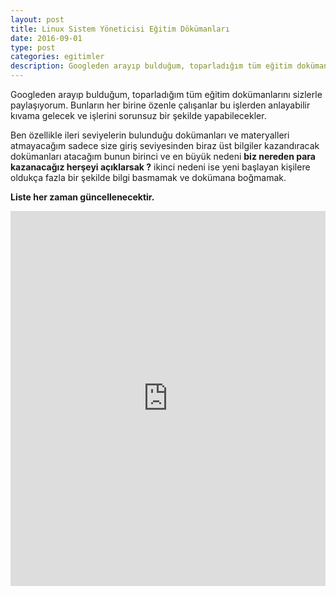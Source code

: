 ```yaml
---
layout: post
title: Linux Sistem Yöneticisi Eğitim Dökümanları
date: 2016-09-01
type: post
categories: egitimler
description: Googleden arayıp bulduğum, toparladığım tüm eğitim dokümanlarını sizlerle paylaşıyorum. Bunların her birine özenle çalışanlar bu işlerden anlayabilir kıvama gelecek
---
```


Googleden arayıp bulduğum, toparladığım tüm eğitim dokümanlarını sizlerle paylaşıyorum. Bunların her birine özenle çalışanlar bu işlerden anlayabilir kıvama gelecek ve işlerini sorunsuz bir şekilde yapabilecekler.

Ben özellikle ileri seviyelerin bulunduğu dokümanları ve materyalleri atmayacağım sadece size giriş seviyesinden biraz üst bilgiler kazandıracak dokümanları atacağım bunun birinci ve en büyük nedeni **biz nereden para kazanacağız herşeyi açıklarsak ?** ikinci nedeni ise yeni başlayan kişilere oldukça fazla bir şekilde bilgi basmamak ve dokümana boğmamak.

**Liste her zaman güncellenecektir.**


<iframe src="https://drive.google.com/embeddedfolderview?id=0B7ExQgcdBN8pUXZha2FlcGRLeXM#list" style="width:100%; height:600px; border:0;"></iframe>
